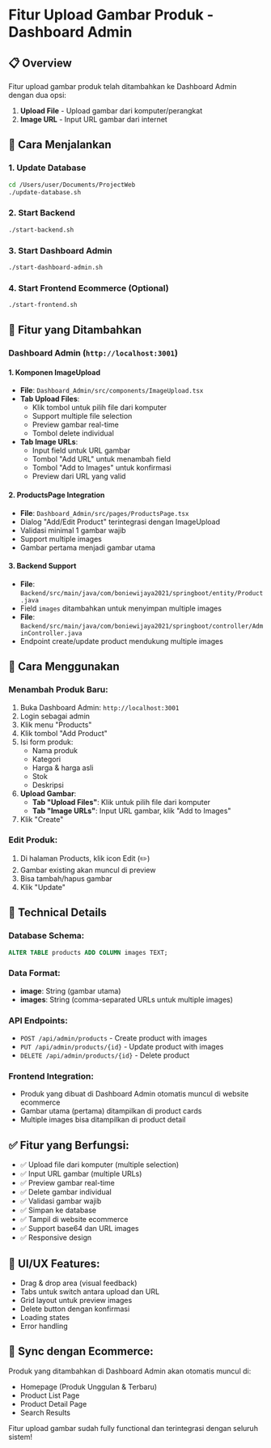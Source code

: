 # Fitur Upload Gambar Produk - Dashboard Admin

## 📋 Overview
Fitur upload gambar produk telah ditambahkan ke Dashboard Admin dengan dua opsi:
1. **Upload File** - Upload gambar dari komputer/perangkat
2. **Image URL** - Input URL gambar dari internet

## 🚀 Cara Menjalankan

### 1. Update Database
```bash
cd /Users/user/Documents/ProjectWeb
./update-database.sh
```

### 2. Start Backend
```bash
./start-backend.sh
```

### 3. Start Dashboard Admin
```bash
./start-dashboard-admin.sh
```

### 4. Start Frontend Ecommerce (Optional)
```bash
./start-frontend.sh
```

## 🎯 Fitur yang Ditambahkan

### Dashboard Admin (`http://localhost:3001`)

#### 1. **Komponen ImageUpload**
- **File**: `Dashboard_Admin/src/components/ImageUpload.tsx`
- **Tab Upload Files**: 
  - Klik tombol untuk pilih file dari komputer
  - Support multiple file selection
  - Preview gambar real-time
  - Tombol delete individual
- **Tab Image URLs**:
  - Input field untuk URL gambar
  - Tombol "Add URL" untuk menambah field
  - Tombol "Add to Images" untuk konfirmasi
  - Preview dari URL yang valid

#### 2. **ProductsPage Integration**
- **File**: `Dashboard_Admin/src/pages/ProductsPage.tsx`
- Dialog "Add/Edit Product" terintegrasi dengan ImageUpload
- Validasi minimal 1 gambar wajib
- Support multiple images
- Gambar pertama menjadi gambar utama

#### 3. **Backend Support**
- **File**: `Backend/src/main/java/com/boniewijaya2021/springboot/entity/Product.java`
- Field `images` ditambahkan untuk menyimpan multiple images
- **File**: `Backend/src/main/java/com/boniewijaya2021/springboot/controller/AdminController.java`
- Endpoint create/update product mendukung multiple images

## 📱 Cara Menggunakan

### Menambah Produk Baru:
1. Buka Dashboard Admin: `http://localhost:3001`
2. Login sebagai admin
3. Klik menu "Products"
4. Klik tombol "Add Product"
5. Isi form produk:
   - Nama produk
   - Kategori
   - Harga & harga asli
   - Stok
   - Deskripsi
6. **Upload Gambar**:
   - **Tab "Upload Files"**: Klik untuk pilih file dari komputer
   - **Tab "Image URLs"**: Input URL gambar, klik "Add to Images"
7. Klik "Create"

### Edit Produk:
1. Di halaman Products, klik icon Edit (✏️)
2. Gambar existing akan muncul di preview
3. Bisa tambah/hapus gambar
4. Klik "Update"

## 🔧 Technical Details

### Database Schema:
```sql
ALTER TABLE products ADD COLUMN images TEXT;
```

### Data Format:
- **image**: String (gambar utama)
- **images**: String (comma-separated URLs untuk multiple images)

### API Endpoints:
- `POST /api/admin/products` - Create product with images
- `PUT /api/admin/products/{id}` - Update product with images
- `DELETE /api/admin/products/{id}` - Delete product

### Frontend Integration:
- Produk yang dibuat di Dashboard Admin otomatis muncul di website ecommerce
- Gambar utama (pertama) ditampilkan di product cards
- Multiple images bisa ditampilkan di product detail

## ✅ Fitur yang Berfungsi:
- ✅ Upload file dari komputer (multiple selection)
- ✅ Input URL gambar (multiple URLs)
- ✅ Preview gambar real-time
- ✅ Delete gambar individual
- ✅ Validasi gambar wajib
- ✅ Simpan ke database
- ✅ Tampil di website ecommerce
- ✅ Support base64 dan URL images
- ✅ Responsive design

## 🎨 UI/UX Features:
- Drag & drop area (visual feedback)
- Tabs untuk switch antara upload dan URL
- Grid layout untuk preview images
- Delete button dengan konfirmasi
- Loading states
- Error handling

## 🔄 Sync dengan Ecommerce:
Produk yang ditambahkan di Dashboard Admin akan otomatis muncul di:
- Homepage (Produk Unggulan & Terbaru)
- Product List Page
- Product Detail Page
- Search Results

Fitur upload gambar sudah fully functional dan terintegrasi dengan seluruh sistem!